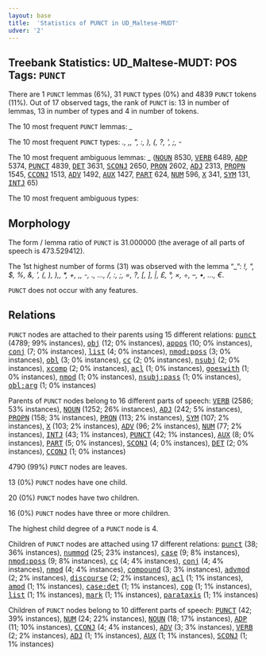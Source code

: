 ```yaml
---
layout: base
title:  'Statistics of PUNCT in UD_Maltese-MUDT'
udver: '2'
---
```


## Treebank Statistics: UD_Maltese-MUDT: POS Tags: `PUNCT`

There are 1 `PUNCT` lemmas (6%), 31 `PUNCT` types (0%) and 4839 `PUNCT` tokens (11%).
Out of 17 observed tags, the rank of `PUNCT` is: 13 in number of lemmas, 13 in number of types and 4 in number of tokens.

The 10 most frequent `PUNCT` lemmas: <em>_</em>

The 10 most frequent `PUNCT` types:  <em>., ,, ", :, ), (, ?, ', ;, -</em>

The 10 most frequent ambiguous lemmas: <em>_</em> (<tt><a href="mt_mudt-pos-NOUN.html">NOUN</a></tt> 8530, <tt><a href="mt_mudt-pos-VERB.html">VERB</a></tt> 6489, <tt><a href="mt_mudt-pos-ADP.html">ADP</a></tt> 5374, <tt><a href="mt_mudt-pos-PUNCT.html">PUNCT</a></tt> 4839, <tt><a href="mt_mudt-pos-DET.html">DET</a></tt> 3631, <tt><a href="mt_mudt-pos-SCONJ.html">SCONJ</a></tt> 2650, <tt><a href="mt_mudt-pos-PRON.html">PRON</a></tt> 2602, <tt><a href="mt_mudt-pos-ADJ.html">ADJ</a></tt> 2313, <tt><a href="mt_mudt-pos-PROPN.html">PROPN</a></tt> 1545, <tt><a href="mt_mudt-pos-CCONJ.html">CCONJ</a></tt> 1513, <tt><a href="mt_mudt-pos-ADV.html">ADV</a></tt> 1492, <tt><a href="mt_mudt-pos-AUX.html">AUX</a></tt> 1427, <tt><a href="mt_mudt-pos-PART.html">PART</a></tt> 624, <tt><a href="mt_mudt-pos-NUM.html">NUM</a></tt> 596, <tt><a href="mt_mudt-pos-X.html">X</a></tt> 341, <tt><a href="mt_mudt-pos-SYM.html">SYM</a></tt> 131, <tt><a href="mt_mudt-pos-INTJ.html">INTJ</a></tt> 65)

The 10 most frequent ambiguous types:  



## Morphology

The form / lemma ratio of `PUNCT` is 31.000000 (the average of all parts of speech is 473.529412).

The 1st highest number of forms (31) was observed with the lemma “_”: <em>!, ", $, %, &amp;, ', (, ), ),, *, +, ,, -, ., ..., /, :, ;, =, ?, [, ], |, £, °, ×, ÷, –, •, …, €</em>.

`PUNCT` does not occur with any features.


## Relations

`PUNCT` nodes are attached to their parents using 15 different relations: <tt><a href="mt_mudt-dep-punct.html">punct</a></tt> (4789; 99% instances), <tt><a href="mt_mudt-dep-obj.html">obj</a></tt> (12; 0% instances), <tt><a href="mt_mudt-dep-appos.html">appos</a></tt> (10; 0% instances), <tt><a href="mt_mudt-dep-conj.html">conj</a></tt> (7; 0% instances), <tt><a href="mt_mudt-dep-list.html">list</a></tt> (4; 0% instances), <tt><a href="mt_mudt-dep-nmod-poss.html">nmod:poss</a></tt> (3; 0% instances), <tt><a href="mt_mudt-dep-obl.html">obl</a></tt> (3; 0% instances), <tt><a href="mt_mudt-dep-cc.html">cc</a></tt> (2; 0% instances), <tt><a href="mt_mudt-dep-nsubj.html">nsubj</a></tt> (2; 0% instances), <tt><a href="mt_mudt-dep-xcomp.html">xcomp</a></tt> (2; 0% instances), <tt><a href="mt_mudt-dep-acl.html">acl</a></tt> (1; 0% instances), <tt><a href="mt_mudt-dep-goeswith.html">goeswith</a></tt> (1; 0% instances), <tt><a href="mt_mudt-dep-nmod.html">nmod</a></tt> (1; 0% instances), <tt><a href="mt_mudt-dep-nsubj-pass.html">nsubj:pass</a></tt> (1; 0% instances), <tt><a href="mt_mudt-dep-obl-arg.html">obl:arg</a></tt> (1; 0% instances)

Parents of `PUNCT` nodes belong to 16 different parts of speech: <tt><a href="mt_mudt-pos-VERB.html">VERB</a></tt> (2586; 53% instances), <tt><a href="mt_mudt-pos-NOUN.html">NOUN</a></tt> (1252; 26% instances), <tt><a href="mt_mudt-pos-ADJ.html">ADJ</a></tt> (242; 5% instances), <tt><a href="mt_mudt-pos-PROPN.html">PROPN</a></tt> (158; 3% instances), <tt><a href="mt_mudt-pos-PRON.html">PRON</a></tt> (113; 2% instances), <tt><a href="mt_mudt-pos-SYM.html">SYM</a></tt> (107; 2% instances), <tt><a href="mt_mudt-pos-X.html">X</a></tt> (103; 2% instances), <tt><a href="mt_mudt-pos-ADV.html">ADV</a></tt> (96; 2% instances), <tt><a href="mt_mudt-pos-NUM.html">NUM</a></tt> (77; 2% instances), <tt><a href="mt_mudt-pos-INTJ.html">INTJ</a></tt> (43; 1% instances), <tt><a href="mt_mudt-pos-PUNCT.html">PUNCT</a></tt> (42; 1% instances), <tt><a href="mt_mudt-pos-AUX.html">AUX</a></tt> (8; 0% instances), <tt><a href="mt_mudt-pos-PART.html">PART</a></tt> (5; 0% instances), <tt><a href="mt_mudt-pos-SCONJ.html">SCONJ</a></tt> (4; 0% instances), <tt><a href="mt_mudt-pos-DET.html">DET</a></tt> (2; 0% instances), <tt><a href="mt_mudt-pos-CCONJ.html">CCONJ</a></tt> (1; 0% instances)

4790 (99%) `PUNCT` nodes are leaves.

13 (0%) `PUNCT` nodes have one child.

20 (0%) `PUNCT` nodes have two children.

16 (0%) `PUNCT` nodes have three or more children.

The highest child degree of a `PUNCT` node is 4.

Children of `PUNCT` nodes are attached using 17 different relations: <tt><a href="mt_mudt-dep-punct.html">punct</a></tt> (38; 36% instances), <tt><a href="mt_mudt-dep-nummod.html">nummod</a></tt> (25; 23% instances), <tt><a href="mt_mudt-dep-case.html">case</a></tt> (9; 8% instances), <tt><a href="mt_mudt-dep-nmod-poss.html">nmod:poss</a></tt> (9; 8% instances), <tt><a href="mt_mudt-dep-cc.html">cc</a></tt> (4; 4% instances), <tt><a href="mt_mudt-dep-conj.html">conj</a></tt> (4; 4% instances), <tt><a href="mt_mudt-dep-nmod.html">nmod</a></tt> (4; 4% instances), <tt><a href="mt_mudt-dep-compound.html">compound</a></tt> (3; 3% instances), <tt><a href="mt_mudt-dep-advmod.html">advmod</a></tt> (2; 2% instances), <tt><a href="mt_mudt-dep-discourse.html">discourse</a></tt> (2; 2% instances), <tt><a href="mt_mudt-dep-acl.html">acl</a></tt> (1; 1% instances), <tt><a href="mt_mudt-dep-amod.html">amod</a></tt> (1; 1% instances), <tt><a href="mt_mudt-dep-case-det.html">case:det</a></tt> (1; 1% instances), <tt><a href="mt_mudt-dep-cop.html">cop</a></tt> (1; 1% instances), <tt><a href="mt_mudt-dep-list.html">list</a></tt> (1; 1% instances), <tt><a href="mt_mudt-dep-mark.html">mark</a></tt> (1; 1% instances), <tt><a href="mt_mudt-dep-parataxis.html">parataxis</a></tt> (1; 1% instances)

Children of `PUNCT` nodes belong to 10 different parts of speech: <tt><a href="mt_mudt-pos-PUNCT.html">PUNCT</a></tt> (42; 39% instances), <tt><a href="mt_mudt-pos-NUM.html">NUM</a></tt> (24; 22% instances), <tt><a href="mt_mudt-pos-NOUN.html">NOUN</a></tt> (18; 17% instances), <tt><a href="mt_mudt-pos-ADP.html">ADP</a></tt> (11; 10% instances), <tt><a href="mt_mudt-pos-CCONJ.html">CCONJ</a></tt> (4; 4% instances), <tt><a href="mt_mudt-pos-ADV.html">ADV</a></tt> (3; 3% instances), <tt><a href="mt_mudt-pos-VERB.html">VERB</a></tt> (2; 2% instances), <tt><a href="mt_mudt-pos-ADJ.html">ADJ</a></tt> (1; 1% instances), <tt><a href="mt_mudt-pos-AUX.html">AUX</a></tt> (1; 1% instances), <tt><a href="mt_mudt-pos-SCONJ.html">SCONJ</a></tt> (1; 1% instances)


